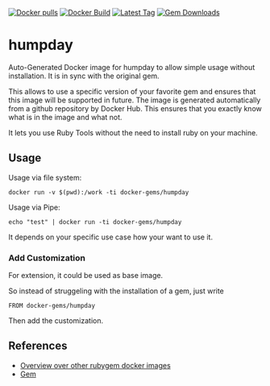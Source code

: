 [![Docker pulls](https://img.shields.io/docker/pulls/rubygem/humpday.svg)](https://hub.docker.com/r/rubygem/humpday/)
[![Docker Build](https://img.shields.io/docker/automated/rubygem/humpday.svg)](https://hub.docker.com/r/rubygem/humpday/)
[![Latest Tag](https://img.shields.io/github/tag/docker-rubygem/humpday.svg)](https://hub.docker.com/r/rubygem/humpday/)
[![Gem Downloads](https://img.shields.io/gem/dt/humpday.svg)](https://rubygems.org/gems/humpday/)
# humpday

Auto-Generated Docker image for humpday to allow simple usage without installation.
It is in sync with the original gem.

This allows to use a specific version of your favorite gem and ensures that this image will be supported in future.
The image is generated automatically from a github repository by Docker Hub.
This ensures that you exactly know what is in the image and what not.

It lets you use Ruby Tools without the need to install ruby on your machine.

## Usage

Usage via file system:

`docker run -v $(pwd):/work -ti docker-gems/humpday`

Usage via Pipe:

`echo "test" | docker run -ti docker-gems/humpday`

It depends on your specific use case how your want to use it.

### Add Customization

For extension, it could be used as base image.

So instead of struggeling with the installation of a gem, just write

`FROM docker-gems/humpday`

Then add the customization.

## References

 - [Overview over other rubygem docker images](https://github.com/thinkbot/docker-rubygem)
 - [Gem](https://rubygems.org/gems/humpday/)
